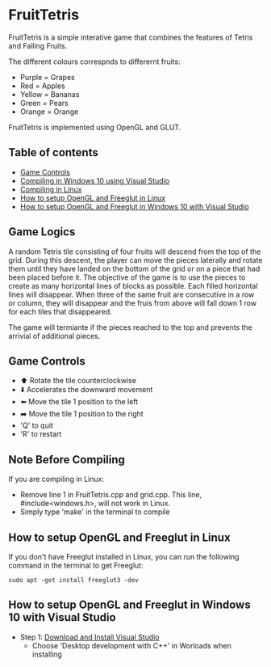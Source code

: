 # FruitTetris

FruitTetris is a simple interative game that combines the features of Tetris and Falling Fruits.


The different colours correspnds to differernt fruits:
* Purple = Grapes
* Red = Apples
* Yellow = Bananas
* Green = Pears
* Orange = Orange


FruitTetris is implemented using OpenGL and GLUT. 



## Table of contents

* [Game Controls](https://github.com/KenneyLiang/FruitTetris#game-controls)
* [Compiling in Windows 10 using Visual Studio](https://github.com/KenneyLiang/FruitTetris#how-to-compile)
* [Compiling in Linux]()
* [How to setup OpenGL and Freeglut in Linux](https://github.com/KenneyLiang/FruitTetris#how-to-setup-opengl-and-freeglut-in-linux)
* [How to setup OpenGL and Freeglut in Windows 10 with Visual Studio](https://github.com/KenneyLiang/FruitTetris#how-to-setup-opengl-and-freeglut-in-windows-10-with-visual-studio)



## Game Logics

A random Tetris tile consisting of four fruits will descend from the top of the grid. During this descent, the player can move the pieces laterally and rotate them until they have landed on the bottom of the grid or on a piece that had been placed before it. The objective of the game is to use the pieces to create as many horizontal lines of blocks as possible. Each filled horizontal lines will disappear. When three of the same fruit are consecutive in a row or column, they will disappear and the fruis from above will fall down 1 row for each tiles that disappeared. 

The game will termiante if the pieces reached to the top and prevents the arrivial of additional pieces. 



## Game Controls

* :arrow_up:	Rotate the tile counterclockwise 
* :arrow_down:	Accelerates the downward movement
* :arrow_left:	Move the tile 1 position to the left 
* :arrow_right:	Move the tile 1 position to the right
* 'Q' to quit
* 'R' to restart



## Note Before Compiling

If you are compiling in Linux:
* Remove line 1 in FruitTetris.cpp and grid.cpp. This line, #include<windows.h>, will not work in Linux.
* Simply type 'make' in the terminal to compile



## How to setup OpenGL and Freeglut in Linux

If you don't have Freeglut installed in Linux, you can run the following command in the terminal to get Freeglut:

```
sudo apt -get install freeglut3 -dev

```



## How to setup OpenGL and Freeglut in Windows 10 with Visual Studio
* Step 1: [Download and Install Visual Studio](https://visualstudio.microsoft.com/downloads/)
	* Choose 'Desktop development with C++' in Worloads when installing

